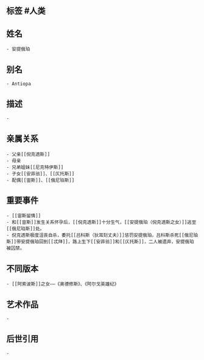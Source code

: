 ## 标签  #人类
## 姓名
	- 安提俄珀
## 别名
	- Antiopa
## 描述
	-
## 亲属关系
	- 父亲[[倪克透斯]]
	- 母亲
	- 兄弟姐妹[[尼克特伊斯]]
	- 子女[[安菲翁]]、[[仄托斯]]
	- 配偶[[宙斯]]、[[俄尼珀斯]]
## 重要事件
	- [[宙斯留情]]
	- 和[[宙斯]]发生关系怀孕后，[[倪克透斯]]十分生气，[[安提俄珀（倪克透斯之女）]]逃至[[俄尼珀斯]]处。
	- 倪克透斯极度沮丧自杀，委托[[吕科斯（狄耳刻丈夫）]]惩罚安提俄珀，吕科斯杀死[[俄尼珀斯]]带安提俄珀回到[[忒拜]]，路上生下[[安菲翁]]和[[仄托斯]]，二人被遗弃，安提俄珀被囚禁。
## 不同版本
	- [[阿索波斯]]之女——《奥德修斯》、《阿尔戈英雄纪》
## 艺术作品
	-
## 后世引用
	-
